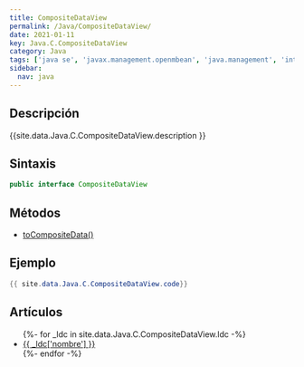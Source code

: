 ```yaml
---
title: CompositeDataView
permalink: /Java/CompositeDataView/
date: 2021-01-11
key: Java.C.CompositeDataView
category: Java
tags: ['java se', 'javax.management.openmbean', 'java.management', 'interface java', 'Java 1.6']
sidebar: 
  nav: java
---
```


## Descripción
{{site.data.Java.C.CompositeDataView.description }}

## Sintaxis
~~~java
public interface CompositeDataView
~~~

## Métodos
* [toCompositeData()](/Java/CompositeDataView/toCompositeData/)

## Ejemplo
~~~java
{{ site.data.Java.C.CompositeDataView.code}}
~~~

## Artículos
<ul>
{%- for _ldc in site.data.Java.C.CompositeDataView.ldc -%}
   <li>
       <a href="{{_ldc['url'] }}">{{ _ldc['nombre'] }}</a>
   </li>
{%- endfor -%}
</ul>
